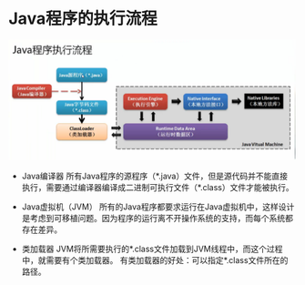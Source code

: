 # Java程序的执行流程
![java执行程序流程](/image/Java程序的执行流程.png)
* Java编译器
所有Java程序的源程序（\*.java）文件，但是源代码并不能直接执行，需要通过编译器编译成二进制可执行文件（\*.class）文件才能被执行。

* Java虚拟机（JVM）
所有的Java程序都要求运行在Java虚拟机中，这样设计是考虑到可移植问题。因为程序的运行离不开操作系统的支持，而每个系统都存在差异。

* 类加载器
JVM将所需要执行的\*.class文件加载到JVM线程中，而这个过程中，就需要有个类加载器。
有类加载器的好处：可以指定\*.class文件所在的路径。
